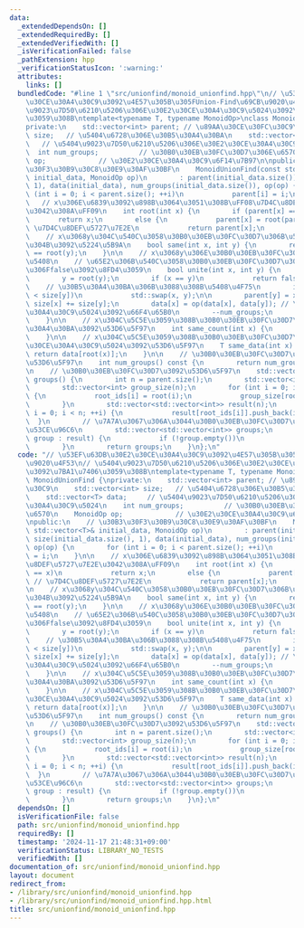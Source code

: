 ```yaml
---
data:
  _extendedDependsOn: []
  _extendedRequiredBy: []
  _extendedVerifiedWith: []
  _isVerificationFailed: false
  _pathExtension: hpp
  _verificationStatusIcon: ':warning:'
  attributes:
    links: []
  bundledCode: "#line 1 \"src/unionfind/monoid_unionfind.hpp\"\n// \u53EF\u63DB\u30E2\
    \u30CE\u30A4\u30C9\u3092\u4E57\u305B\u305FUnion-Find\u69CB\u9020\u4F53\n// \u5404\
    \u9023\u7D50\u6210\u5206\u306E\u30E2\u30CE\u30A4\u30C9\u5024\u3092\u7BA1\u7406\
    \u3059\u308B\ntemplate<typename T, typename MonoidOp>\nclass MonoidUnionFind {\n\
    private:\n    std::vector<int> parent; // \u89AA\u30CE\u30FC\u30C9\n    std::vector<int>\
    \ size;   // \u5404\u6728\u306E\u30B5\u30A4\u30BA\n    std::vector<T> data;  \
    \   // \u5404\u9023\u7D50\u6210\u5206\u306E\u30E2\u30CE\u30A4\u30C9\u5024\n  \
    \  int num_groups;          // \u30B0\u30EB\u30FC\u30D7\u306E\u6570\n    MonoidOp\
    \ op;             // \u30E2\u30CE\u30A4\u30C9\u6F14\u7B97\n\npublic:\n    // \u30B3\
    \u30F3\u30B9\u30C8\u30E9\u30AF\u30BF\n    MonoidUnionFind(const std::vector<T>&\
    \ initial_data, MonoidOp op)\n        : parent(initial_data.size()), size(initial_data.size(),\
    \ 1), data(initial_data), num_groups(initial_data.size()), op(op) {\n        for\
    \ (int i = 0; i < parent.size(); ++i)\n            parent[i] = i;\n    }\n\n \
    \   // x\u306E\u6839\u3092\u898B\u3064\u3051\u308B\uFF08\u7D4C\u8DEF\u5727\u7E2E\
    \u3042\u308A\uFF09\n    int root(int x) {\n        if (parent[x] == x)\n     \
    \       return x;\n        else {\n            parent[x] = root(parent[x]); //\
    \ \u7D4C\u8DEF\u5727\u7E2E\n            return parent[x];\n        }\n    }\n\n\
    \    // x\u3068y\u304C\u540C\u3058\u30B0\u30EB\u30FC\u30D7\u306B\u5C5E\u3059\u308B\
    \u304B\u3092\u5224\u5B9A\n    bool same(int x, int y) {\n        return root(x)\
    \ == root(y);\n    }\n\n    // x\u3068y\u306E\u30B0\u30EB\u30FC\u30D7\u3092\u4F75\
    \u5408\n    // \u65E2\u306B\u540C\u3058\u30B0\u30EB\u30FC\u30D7\u306E\u5834\u5408\
    \u306Ffalse\u3092\u8FD4\u3059\n    bool unite(int x, int y) {\n        x = root(x);\n\
    \        y = root(y);\n        if (x == y)\n            return false;\n\n    \
    \    // \u30B5\u30A4\u30BA\u306B\u3088\u308B\u5408\u4F75\n        if (size[x]\
    \ < size[y])\n            std::swap(x, y);\n\n        parent[y] = x;\n       \
    \ size[x] += size[y];\n        data[x] = op(data[x], data[y]); // \u30E2\u30CE\
    \u30A4\u30C9\u5024\u3092\u66F4\u65B0\n        --num_groups;\n        return true;\n\
    \    }\n\n    // x\u304C\u5C5E\u3059\u308B\u30B0\u30EB\u30FC\u30D7\u306E\u30B5\
    \u30A4\u30BA\u3092\u53D6\u5F97\n    int same_count(int x) {\n        return size[root(x)];\n\
    \    }\n\n    // x\u304C\u5C5E\u3059\u308B\u30B0\u30EB\u30FC\u30D7\u306E\u30E2\
    \u30CE\u30A4\u30C9\u5024\u3092\u53D6\u5F97\n    T same_data(int x) {\n       \
    \ return data[root(x)];\n    }\n\n    // \u30B0\u30EB\u30FC\u30D7\u306E\u6570\u3092\
    \u53D6\u5F97\n    int num_groups() const {\n        return num_groups;\n    }\n\
    \n    // \u30B0\u30EB\u30FC\u30D7\u3092\u53D6\u5F97\n    std::vector<std::vector<int>>\
    \ groups() {\n        int n = parent.size();\n        std::vector<int> root_ids(n);\n\
    \        std::vector<int> group_size(n);\n        for (int i = 0; i < n; ++i)\
    \ {\n            root_ids[i] = root(i);\n            group_size[root_ids[i]]++;\n\
    \        }\n        std::vector<std::vector<int>> result(n);\n        for (int\
    \ i = 0; i < n; ++i) {\n            result[root_ids[i]].push_back(i);\n      \
    \  }\n        // \u7A7A\u3067\u306A\u3044\u30B0\u30EB\u30FC\u30D7\u306E\u307F\u3092\
    \u53CE\u96C6\n        std::vector<std::vector<int>> groups;\n        for (auto&\
    \ group : result) {\n            if (!group.empty())\n                groups.push_back(group);\n\
    \        }\n        return groups;\n    }\n};\n"
  code: "// \u53EF\u63DB\u30E2\u30CE\u30A4\u30C9\u3092\u4E57\u305B\u305FUnion-Find\u69CB\
    \u9020\u4F53\n// \u5404\u9023\u7D50\u6210\u5206\u306E\u30E2\u30CE\u30A4\u30C9\u5024\
    \u3092\u7BA1\u7406\u3059\u308B\ntemplate<typename T, typename MonoidOp>\nclass\
    \ MonoidUnionFind {\nprivate:\n    std::vector<int> parent; // \u89AA\u30CE\u30FC\
    \u30C9\n    std::vector<int> size;   // \u5404\u6728\u306E\u30B5\u30A4\u30BA\n\
    \    std::vector<T> data;     // \u5404\u9023\u7D50\u6210\u5206\u306E\u30E2\u30CE\
    \u30A4\u30C9\u5024\n    int num_groups;          // \u30B0\u30EB\u30FC\u30D7\u306E\
    \u6570\n    MonoidOp op;             // \u30E2\u30CE\u30A4\u30C9\u6F14\u7B97\n\
    \npublic:\n    // \u30B3\u30F3\u30B9\u30C8\u30E9\u30AF\u30BF\n    MonoidUnionFind(const\
    \ std::vector<T>& initial_data, MonoidOp op)\n        : parent(initial_data.size()),\
    \ size(initial_data.size(), 1), data(initial_data), num_groups(initial_data.size()),\
    \ op(op) {\n        for (int i = 0; i < parent.size(); ++i)\n            parent[i]\
    \ = i;\n    }\n\n    // x\u306E\u6839\u3092\u898B\u3064\u3051\u308B\uFF08\u7D4C\
    \u8DEF\u5727\u7E2E\u3042\u308A\uFF09\n    int root(int x) {\n        if (parent[x]\
    \ == x)\n            return x;\n        else {\n            parent[x] = root(parent[x]);\
    \ // \u7D4C\u8DEF\u5727\u7E2E\n            return parent[x];\n        }\n    }\n\
    \n    // x\u3068y\u304C\u540C\u3058\u30B0\u30EB\u30FC\u30D7\u306B\u5C5E\u3059\u308B\
    \u304B\u3092\u5224\u5B9A\n    bool same(int x, int y) {\n        return root(x)\
    \ == root(y);\n    }\n\n    // x\u3068y\u306E\u30B0\u30EB\u30FC\u30D7\u3092\u4F75\
    \u5408\n    // \u65E2\u306B\u540C\u3058\u30B0\u30EB\u30FC\u30D7\u306E\u5834\u5408\
    \u306Ffalse\u3092\u8FD4\u3059\n    bool unite(int x, int y) {\n        x = root(x);\n\
    \        y = root(y);\n        if (x == y)\n            return false;\n\n    \
    \    // \u30B5\u30A4\u30BA\u306B\u3088\u308B\u5408\u4F75\n        if (size[x]\
    \ < size[y])\n            std::swap(x, y);\n\n        parent[y] = x;\n       \
    \ size[x] += size[y];\n        data[x] = op(data[x], data[y]); // \u30E2\u30CE\
    \u30A4\u30C9\u5024\u3092\u66F4\u65B0\n        --num_groups;\n        return true;\n\
    \    }\n\n    // x\u304C\u5C5E\u3059\u308B\u30B0\u30EB\u30FC\u30D7\u306E\u30B5\
    \u30A4\u30BA\u3092\u53D6\u5F97\n    int same_count(int x) {\n        return size[root(x)];\n\
    \    }\n\n    // x\u304C\u5C5E\u3059\u308B\u30B0\u30EB\u30FC\u30D7\u306E\u30E2\
    \u30CE\u30A4\u30C9\u5024\u3092\u53D6\u5F97\n    T same_data(int x) {\n       \
    \ return data[root(x)];\n    }\n\n    // \u30B0\u30EB\u30FC\u30D7\u306E\u6570\u3092\
    \u53D6\u5F97\n    int num_groups() const {\n        return num_groups;\n    }\n\
    \n    // \u30B0\u30EB\u30FC\u30D7\u3092\u53D6\u5F97\n    std::vector<std::vector<int>>\
    \ groups() {\n        int n = parent.size();\n        std::vector<int> root_ids(n);\n\
    \        std::vector<int> group_size(n);\n        for (int i = 0; i < n; ++i)\
    \ {\n            root_ids[i] = root(i);\n            group_size[root_ids[i]]++;\n\
    \        }\n        std::vector<std::vector<int>> result(n);\n        for (int\
    \ i = 0; i < n; ++i) {\n            result[root_ids[i]].push_back(i);\n      \
    \  }\n        // \u7A7A\u3067\u306A\u3044\u30B0\u30EB\u30FC\u30D7\u306E\u307F\u3092\
    \u53CE\u96C6\n        std::vector<std::vector<int>> groups;\n        for (auto&\
    \ group : result) {\n            if (!group.empty())\n                groups.push_back(group);\n\
    \        }\n        return groups;\n    }\n};\n"
  dependsOn: []
  isVerificationFile: false
  path: src/unionfind/monoid_unionfind.hpp
  requiredBy: []
  timestamp: '2024-11-17 21:48:31+09:00'
  verificationStatus: LIBRARY_NO_TESTS
  verifiedWith: []
documentation_of: src/unionfind/monoid_unionfind.hpp
layout: document
redirect_from:
- /library/src/unionfind/monoid_unionfind.hpp
- /library/src/unionfind/monoid_unionfind.hpp.html
title: src/unionfind/monoid_unionfind.hpp
---
```

